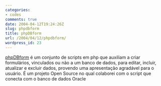 ```yaml
---
categories:
- codes
comments: true
date: 2004-04-12T19:24:26Z
slug: phpdbform
title: phpDBform
url: /2004/04/12/phpdbform/
wordpress_id: 23
---
```


[phpDBform](http://www.phpdbform.com/) é um conjunto de scripts em php que auxiliam a criar formulários, vinculados ou não a um banco de dados, para editar, incluir, atualizar e excluir dados, provendo uma apresentação agradável para o usuário.
É um projeto Open Source no qual colaborei com o script que conecta com o banco de dados Oracle
